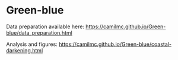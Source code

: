 # Green-blue

Data preparation available here: https://camilmc.github.io/Green-blue/data_preparation.html

Analysis and figures: https://camilmc.github.io/Green-blue/coastal-darkening.html

